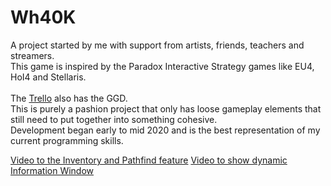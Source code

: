 # Wh40K

A project started by me with support from artists, friends, teachers and streamers.</br>
This game is inspired by the Paradox Interactive Strategy games like EU4, HoI4 and Stellaris.</br>
</br>
The [Trello](https://trello.com/b/7ys0oSK0/segmentum-obscurus) also has the GGD.</br>
This is purely a pashion project that only has loose gameplay elements that still need to put together into something cohesive.</br>
Development began early to mid 2020 and is the best representation of my current programming skills.

[Video to the Inventory and Pathfind feature](https://youtu.be/OA1o1XV9wvg)
[Video to show dynamic Information Window](https://youtu.be/FyZayE3eGeg)
